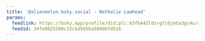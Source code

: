 ```yaml
---
title: '@alienmelon.bsky.social - Nathalie Lawhead'
params:
  feedlink: https://bsky.app/profile/did:plc:k5fb442ldsrgtl6jmta3gc4u/rss
  feedid: 34fe8025509c32cbd585ba509d6fd516
---
```

